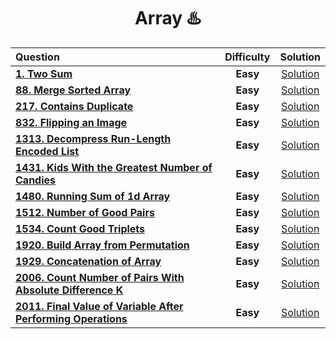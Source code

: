 <div align ="center">
  
  # Array ♨️
  
  | Question |Difficulty| Solution |
  | :------- | :------: | :------: |
  | [**1. Two Sum**](https://leetcode.com/problems/two-sum/) |**Easy**| [Solution](https://git.io/JPrPL)|
  | [**88. Merge Sorted Array**](https://leetcode.com/problems/merge-sorted-array/) | **Easy** | [Solution](https://git.io/J1vzc) |
  | [**217. Contains Duplicate**](https://leetcode.com/problems/contains-duplicate/) | **Easy** | [Solution](https://git.io/JXg2U) |
  | [**832. Flipping an Image**](https://leetcode.com/problems/flipping-an-image/) | **Easy** | [Solution](https://git.io/JMlHW) |
  | [**1313. Decompress Run-Length Encoded List**](https://leetcode.com/problems/decompress-run-length-encoded-list/) |**Easy** | [Solution](https://git.io/JPbVr)
  | [**1431. Kids With the Greatest Number of Candies**](https://leetcode.com/problems/kids-with-the-greatest-number-of-candies/) | **Easy** | [Solution](https://git.io/JP7To)
  | [**1480. Running Sum of 1d Array**](https://leetcode.com/problems/running-sum-of-1d-array/) | **Easy** | [Solution](https://git.io/JPQoP) |
  | [**1512. Number of Good Pairs**](https://leetcode.com/problems/number-of-good-pairs/) | **Easy** | [Solution](https://git.io/JPdjw) |
  | [**1534. Count Good Triplets**](https://leetcode.com/problems/count-good-triplets/) | **Easy** | [Solution](https://git.io/JMEWq)
  | [**1920. Build Array from Permutation**](https://leetcode.com/problems/build-array-from-permutation/) | **Easy** |[Solution](https://git.io/JPyMN) |
  | [**1929. Concatenation of Array**](https://leetcode.com/problems/concatenation-of-array/) | **Easy** | [Solution](https://git.io/JPHKo) |
  | [**2006. Count Number of Pairs With Absolute Difference K**](https://leetcode.com/problems/count-number-of-pairs-with-absolute-difference-k/) | **Easy** | [Solution](https://git.io/JPbMM)
  | [**2011. Final Value of Variable After Performing Operations**](https://leetcode.com/problems/final-value-of-variable-after-performing-operations/) | **Easy** | [Solution](https://git.io/JPQRs)|
  
</div>
  
